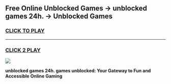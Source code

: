 
## Free Online Unblocked Games → unblocked games 24h. → Unblocked Games
<h3>
<a href="https://premium.freeplayer.one?title=unblocked_games_24h.&ref=21F">CLICK TO PLAY</a></h3>
<hr>

<h3>
<a href="https://premium.freeplayer.one?title=unblocked_games_24h.&ref=21F">CLICK 2 PLAY</a>
  
</h3>

<a href="https://premium.freeplayer.one?title=unblocked_games_24h.&ref=21F/"><img src="https://clearcache.store/games.png"></a>


**unblocked games 24h. games unblocked: Your Gateway to Fun and Accessible Online Gaming**
